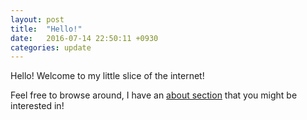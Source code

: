 ```yaml
---
layout: post
title:  "Hello!"
date:   2016-07-14 22:50:11 +0930
categories: update
---
```


Hello! Welcome to my little slice of the internet!

Feel free to browse around, I have an [about section]( /about ) that you might be interested in!
